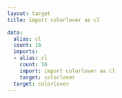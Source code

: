 ```yaml
---
layout: target
title: import colorlover as cl

data:
  alias: cl
  count: 16
  imports:
  - alias: cl
    count: 16
    import: import colorlover as cl
    target: colorlover
  target: colorlover
---
```


